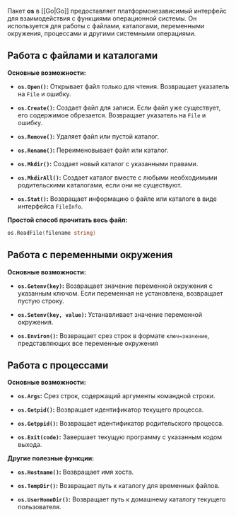 Пакет **os** в [[Go|Go]] предоставляет платформонезависимый интерфейс для взаимодействия с функциями операционной системы. Он используется для работы с файлами, каталогами, переменными окружения, процессами и другими системными операциями.

## Работа с файлами и каталогами

**Основные возможности:**

- **`os.Open()`:** Открывает файл только для чтения. Возвращает указатель на `File` и ошибку.

- **`os.Create()`:** Создает файл для записи. Если файл уже существует, его содержимое обрезается. Возвращает указатель на `File` и ошибку.

- **`os.Remove()`:** Удаляет файл или пустой каталог.

- **`os.Rename()`:** Переименовывает файл или каталог.

- **`os.Mkdir()`:** Создает новый каталог с указанными правами.

- **`os.MkdirAll()`:** Создает каталог вместе с любыми необходимыми родительскими каталогами, если они не существуют.

- **`os.Stat()`:** Возвращает информацию о файле или каталоге в виде интерфейса `FileInfo`.

**Простой способ прочитать весь файл:**

```Go
os.ReadFile(filename string)
```

## Работа с переменными окружения

**Основные возможности:**

- **`os.Getenv(key)`:** Возвращает значение переменной окружения с указанным ключом. Если переменная не установлена, возвращает пустую строку.

- **`os.Setenv(key, value)`:** Устанавливает значение переменной окружения.

- **`os.Environ()`:** Возвращает срез строк в формате `ключ=значение`, представляющих все переменные окружения

## Работа с процессами

**Основные возможности:**

- **`os.Args`:** Срез строк, содержащий аргументы командной строки.

- **`os.Getpid()`:** Возвращает идентификатор текущего процесса.

- **`os.Getppid()`:** Возвращает идентификатор родительского процесса.

- **`os.Exit(code)`:** Завершает текущую программу с указанным кодом выхода. 

**Другие полезные функции:**

- **`os.Hostname()`:** Возвращает имя хоста.

- **`os.TempDir()`:** Возвращает путь к каталогу для временных файлов.

- **`os.UserHomeDir()`:** Возвращает путь к домашнему каталогу текущего пользователя.
